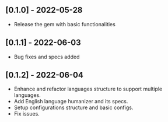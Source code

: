 ## [0.1.0] - 2022-05-28
  - Release the gem with basic functionalities


## [0.1.1] - 2022-06-03
  - Bug fixes and specs added


## [0.1.2] - 2022-06-04
  - Enhance and refactor languages structure to support multiple languages.
  - Add English language humanizer and its specs.
  - Setup configurations structure and basic configs.
  - Fix issues.